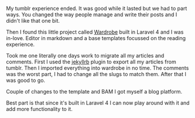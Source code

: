 My tumblr experience ended. It was good while it lasted but we had to part ways. You changed the way people manage and write their posts and I didn't like that one bit.

Then I found this little project called [Wardrobe](http://wardrobecms.com/) built in Laravel 4 and I was in-love. Editor in markdown and a base templates focussed on the reading experience.

Took me one literally one days work to migrate all my articles and comments. First I used the [jekyllrb](http://jekyllrb.com/) plugin to export all my articles from tumblr. Then I imported everything into wardrobe in no time. The comments was the worst part, I had to change all the slugs to match them. After that I was good to go.

Couple of changes to the template and BAM I got myself a blog platform.

Best part is that since it's built in Laravel 4 I can now play around with it and add more functionality to it.